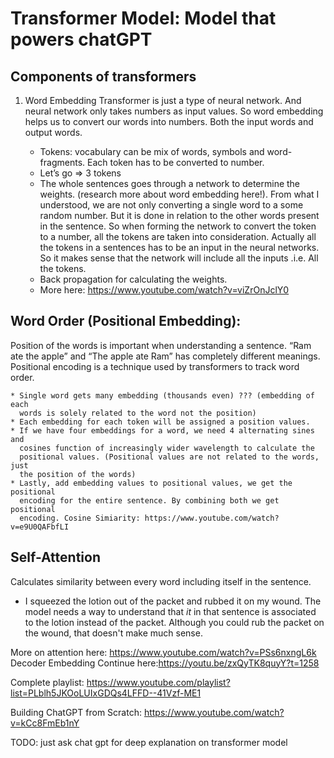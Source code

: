 # Transformer Model: Model that powers chatGPT

## Components of transformers
1. Word Embedding
Transformer is just a type of neural network. And neural network only takes
numbers as input values. So word embedding helps us to convert our words into
numbers. Both the input words and output words. 

    * Tokens: vocabulary can be mix of words, symbols and word-fragments. Each
      token has to be converted to number.
    * Let’s go <EOS> => 3 tokens
    * The whole sentences goes through a network to determine the weights.
      (research more about word embedding here!). From what I understood, we are
      not only converting a single word to a some random number. But it is done
      in relation to the other words present in the sentence. So when forming
      the network to convert the token to a number, all the tokens are taken
      into consideration. Actually all the tokens in a sentences has to be an
      input in the neural networks. So it makes sense that the network will
      include all the inputs .i.e. All the tokens.
    * Back propagation for calculating the weights.
    * More here: https://www.youtube.com/watch?v=viZrOnJclY0

## Word Order (Positional Embedding):
Position of the words is important when understanding a sentence. “Ram ate the
apple” and “The apple ate Ram” has completely different meanings. Positional
encoding is a technique used by transformers to track word order.	

    * Single word gets many embedding (thousands even) ??? (embedding of each
      words is solely related to the word not the position)
    * Each embedding for each token will be assigned a position values.
    * If we have four embeddings for a word, we need 4 alternating sines and
      cosines function of increasingly wider wavelength to calculate the
      positional values. (Positional values are not related to the words, just
      the position of the words)
    * Lastly, add embedding values to positional values, we get the positional
      encoding for the entire sentence. By combining both we get positional
      encoding. Cosine Simiarity: https://www.youtube.com/watch?v=e9U0QAFbfLI

## Self-Attention
Calculates similarity between every word including itself in the sentence.
* I squeezed the lotion out of the packet and rubbed it on my wound.
The model needs a way to understand that *it* in that sentence is associated to
the lotion instead of the packet. Although you could rub the packet on the
wound, that doesn't make much sense.

More on attention here: https://www.youtube.com/watch?v=PSs6nxngL6k
Decoder Embedding
Continue here:https://youtu.be/zxQyTK8quyY?t=1258

Complete playlist: https://www.youtube.com/playlist?list=PLblh5JKOoLUIxGDQs4LFFD--41Vzf-ME1

Building ChatGPT from Scratch: https://www.youtube.com/watch?v=kCc8FmEb1nY

TODO: just ask chat gpt for deep explanation on transformer model

